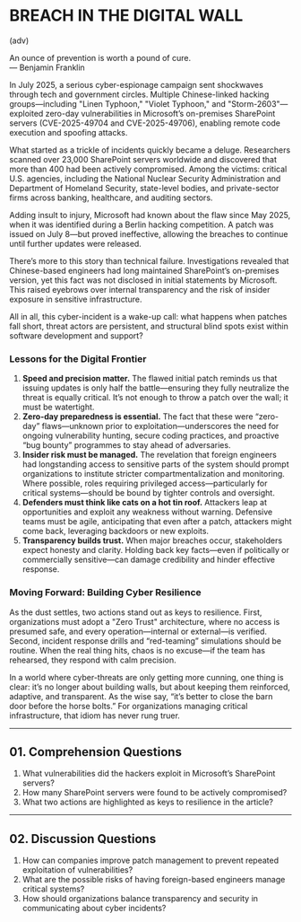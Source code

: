 # BREACH IN THE DIGITAL WALL

(adv)

An ounce of prevention is worth a pound of cure.  
— Benjamin Franklin

In July 2025, a serious cyber-espionage campaign sent shockwaves through tech and government circles. Multiple Chinese-linked hacking groups—including "Linen Typhoon," "Violet Typhoon," and "Storm-2603"—exploited zero-day vulnerabilities in Microsoft’s on-premises SharePoint servers (CVE-2025-49704 and CVE-2025-49706), enabling remote code execution and spoofing attacks.

What started as a trickle of incidents quickly became a deluge. Researchers scanned over 23,000 SharePoint servers worldwide and discovered that more than 400 had been actively compromised. Among the victims: critical U.S. agencies, including the National Nuclear Security Administration and Department of Homeland Security, state-level bodies, and private-sector firms across banking, healthcare, and auditing sectors.

Adding insult to injury, Microsoft had known about the flaw since May 2025, when it was identified during a Berlin hacking competition. A patch was issued on July 8—but proved ineffective, allowing the breaches to continue until further updates were released.

There’s more to this story than technical failure. Investigations revealed that Chinese-based engineers had long maintained SharePoint’s on-premises version, yet this fact was not disclosed in initial statements by Microsoft. This raised eyebrows over internal transparency and the risk of insider exposure in sensitive infrastructure.

All in all, this cyber-incident is a wake-up call: what happens when patches fall short, threat actors are persistent, and structural blind spots exist within software development and support?

### Lessons for the Digital Frontier
1. **Speed and precision matter.** The flawed initial patch reminds us that issuing updates is only half the battle—ensuring they fully neutralize the threat is equally critical. It’s not enough to throw a patch over the wall; it must be watertight.  
2. **Zero-day preparedness is essential.** The fact that these were “zero-day” flaws—unknown prior to exploitation—underscores the need for ongoing vulnerability hunting, secure coding practices, and proactive “bug bounty” programmes to stay ahead of adversaries.  
3. **Insider risk must be managed.** The revelation that foreign engineers had longstanding access to sensitive parts of the system should prompt organizations to institute stricter compartmentalization and monitoring. Where possible, roles requiring privileged access—particularly for critical systems—should be bound by tighter controls and oversight.  
4. **Defenders must think like cats on a hot tin roof.** Attackers leap at opportunities and exploit any weakness without warning. Defensive teams must be agile, anticipating that even after a patch, attackers might come back, leveraging backdoors or new exploits.  
5. **Transparency builds trust.** When major breaches occur, stakeholders expect honesty and clarity. Holding back key facts—even if politically or commercially sensitive—can damage credibility and hinder effective response.  

### Moving Forward: Building Cyber Resilience
As the dust settles, two actions stand out as keys to resilience. First, organizations must adopt a "Zero Trust" architecture, where no access is presumed safe, and every operation—internal or external—is verified. Second, incident response drills and “red-teaming” simulations should be routine. When the real thing hits, chaos is no excuse—if the team has rehearsed, they respond with calm precision.

In a world where cyber-threats are only getting more cunning, one thing is clear: it’s no longer about building walls, but about keeping them reinforced, adaptive, and transparent. As the wise say, “it’s better to close the barn door before the horse bolts.” For organizations managing critical infrastructure, that idiom has never rung truer.

---

## 01. Comprehension Questions
1. What vulnerabilities did the hackers exploit in Microsoft’s SharePoint servers?  
2. How many SharePoint servers were found to be actively compromised?  
3. What two actions are highlighted as keys to resilience in the article?  

---

## 02. Discussion Questions
1. How can companies improve patch management to prevent repeated exploitation of vulnerabilities?  
2. What are the possible risks of having foreign-based engineers manage critical systems?  
3. How should organizations balance transparency and security in communicating about cyber incidents?  
